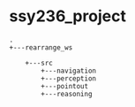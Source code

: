# ssy236_project

```
.  
+---rearrange_ws

    +---src
        +---navigation
        +---perception
        +---pointout
        +---reasoning
     
```